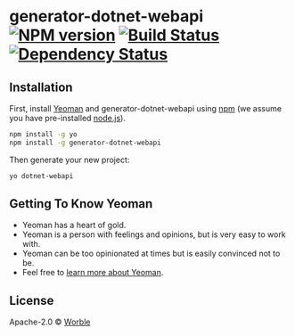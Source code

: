 # generator-dotnet-webapi [![NPM version][npm-image]][npm-url] [![Build Status][travis-image]][travis-url] [![Dependency Status][daviddm-image]][daviddm-url]
> 

## Installation

First, install [Yeoman](http://yeoman.io) and generator-dotnet-webapi using [npm](https://www.npmjs.com/) (we assume you have pre-installed [node.js](https://nodejs.org/)).

```bash
npm install -g yo
npm install -g generator-dotnet-webapi
```

Then generate your new project:

```bash
yo dotnet-webapi
```

## Getting To Know Yeoman

 * Yeoman has a heart of gold.
 * Yeoman is a person with feelings and opinions, but is very easy to work with.
 * Yeoman can be too opinionated at times but is easily convinced not to be.
 * Feel free to [learn more about Yeoman](http://yeoman.io/).

## License

Apache-2.0 © [Worble]()


[npm-image]: https://badge.fury.io/js/generator-dotnet-webapi.svg
[npm-url]: https://npmjs.org/package/generator-dotnet-webapi
[travis-image]: https://travis-ci.com//generator-dotnet-webapi.svg?branch=master
[travis-url]: https://travis-ci.com//generator-dotnet-webapi
[daviddm-image]: https://david-dm.org//generator-dotnet-webapi.svg?theme=shields.io
[daviddm-url]: https://david-dm.org//generator-dotnet-webapi
